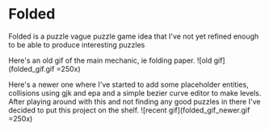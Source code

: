 # Folded
Folded is a puzzle vague puzzle game idea that I've not yet refined enough to be able to produce interesting puzzles

Here's an old gif of the main mechanic, ie folding paper.
![old gif](folded_gif.gif =250x)

Here's a newer one where I've started to add some placeholder entities, collisions using gjk and epa and a simple bezier curve editor to make levels. After playing around with this and not finding any good puzzles in there I've decided to put this project on the shelf.
![recent gif](folded_gif_newer.gif =250x)
